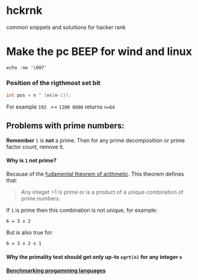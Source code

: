 # hckrnk
common snippets and soluitions for hacker rank

# Make the pc BEEP for wind and linux
`echo -ne '\007'`




### Position of the rigthmost set bit
```c
int pos = n ^ (n&(n-1));
```
For example `192 ` == `1100 0000` returns `n=64`


## Problems with prime numbers:

**Remember** `1` is **not** a prime. Then for any prime decomposition or
prime factor count, remove it.

#### Why is `1` not prime?

Because of the [fudamental theorem of arithmetic](https://en.wikipedia.org/wiki/Fundamental_theorem_of_arithmetic).
This theorem defines that:
> Any integet >1 is prime or is a product of a unique combination of prime numbers.

If `1` is prime then this combination is not unique, for example:

`6 = 3 x 2`

But is also true for:

`6 = 3 x 2 x 1`

#### Why the primality test should get only up-to `sqrt(n)` for any integer `n`


#### [Benchmarking progamming languages](http://benchmarksgame.alioth.debian.org/)
